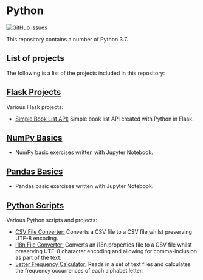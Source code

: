 # Python
[![GitHub issues](https://img.shields.io/github/issues/Carla-de-Beer/Python-Projects.svg?style=flat-square)](https://github.com/Carla-de-Beer/Python-Projects/issues)

This repository contains a number of Python 3.7.

## List of projects

The following is a list of the projects included in this repository:

## [Flask Projects](https://github.com/Carla-de-Beer/python-projects/tree/master/flask-projects)
  Various Flask projects:
  * [Simple Book List API:](https://github.com/Carla-de-Beer/python-projects/tree/master/flask-projects/simple-book-list-api) Simple book list API created with Python in Flask.

## [NumPy Basics](https://github.com/Carla-de-Beer/python-projects/tree/master/numpy-basics) 
  * NumPy basic exercises written with Jupyter Notebook.

## [Pandas Basics](https://github.com/Carla-de-Beer/python-projects/tree/master/pandas-basics) 
  * Pandas basic exercises written with Jupyter Notebook.

## [Python Scripts](https://github.com/Carla-de-Beer/Python-Projects/tree/master/python-scripts)
  Various Python scripts and projects:
  * [CSV File Converter:](https://github.com/Carla-de-Beer/Python-Projects/tree/master/python-scripts/csv-file-converter) Converts a CSV file to a CSV file whilst preserving UTF-8 encoding.
  * [i18n File Converter:](https://github.com/Carla-de-Beer/Python-Projects/tree/master/python-scripts/i18n-file-converter) Converts an i18n.properties file to a CSV file whilst preserving UTF-8 character encoding and allowing for comma-inclusion as part of the text.
  * [Letter Frequency Calculator:](https://github.com/Carla-de-Beer/python-projects/tree/master/python-scripts/letter-frequency-calculator) Reads in a set of text files and calculates the frequency occurrences of each alphabet letter.

